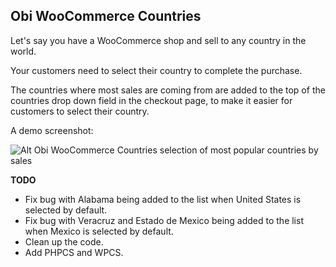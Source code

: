 ## Obi WooCommerce Countries

Let's say you have a WooCommerce shop and sell to any country in the world.

Your customers need to select their country to complete the purchase.

The countries where most sales are coming from are added to the top of the countries drop down field in the checkout page, to make it easier for customers to select their country.

A demo screenshot:

![Alt Obi WooCommerce Countries selection of most popular countries by sales](https://obijuan.dev/wp-content/uploads/2023/07/obi-woocommerce-countries.png)

**TODO**

* Fix bug with Alabama being added to the list when United States is selected by default.
* Fix bug with Veracruz and Estado de Mexico being added to the list when Mexico is selected by default.
* Clean up the code.
* Add PHPCS and WPCS.